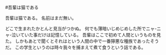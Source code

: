#吾輩は猫である

吾輩は猫である。
名前はまだ無い。

どこで生まれたかとんと見当がつかぬ。
何でも薄暗いじめじめした所でニャ-ニャ-泣いていた事だけは記憶している。
吾輩はここで初めて人間というものを見た。
しかもあとで聞くとそれはという人間の中で一番獰悪な種族であったそうだ。
この学生というのは時々我々を捕まえて煮て食うという話である。
